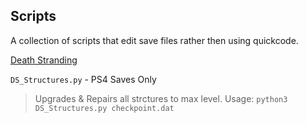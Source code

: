 ## Scripts

A collection of scripts that edit save files rather then using quickcode.

[Death Stranding](Death%20Stranding)  

`DS_Structures.py`  - PS4 Saves Only

> Upgrades & Repairs all strctures to max level.
> Usage: `python3 DS_Structures.py checkpoint.dat`